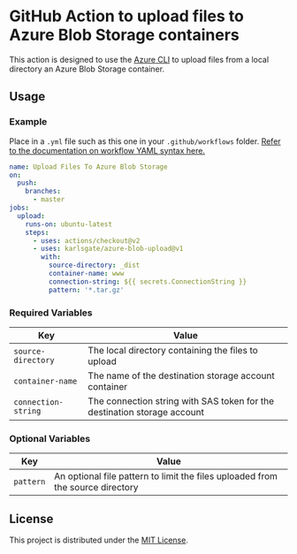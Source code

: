 # GitHub Action to upload files to Azure Blob Storage containers

This action is designed to use the [Azure CLI](https://docs.microsoft.com/en-us/cli/azure/install-azure-cli?view=azure-cli-latest) to upload files from a local directory an Azure Blob Storage container.

## Usage

### Example

Place in a `.yml` file such as this one in your `.github/workflows` folder. [Refer to the documentation on workflow YAML syntax here.](https://help.github.com/en/articles/workflow-syntax-for-github-actions)

```yaml
name: Upload Files To Azure Blob Storage
on:
  push:
    branches:
      - master
jobs:
  upload:
    runs-on: ubuntu-latest
    steps:
      - uses: actions/checkout@v2
      - uses: karlsgate/azure-blob-upload@v1
        with:
          source-directory: _dist
          container-name: www
          connection-string: ${{ secrets.ConnectionString }}
          pattern: '*.tar.gz'
```

### Required Variables

| Key                 | Value                                                                    |
|---------------------|--------------------------------------------------------------------------|
| `source-directory`  | The local directory containing the files to upload                       |
| `container-name`    | The name of the destination storage account container                    |
| `connection-string` | The connection string with SAS token for the destination storage account |

### Optional Variables

| Key          | Value                                                                          |
|--------------|--------------------------------------------------------------------------------|
| `pattern`    | An optional file pattern to limit the files uploaded from the source directory |

## License

This project is distributed under the [MIT License](LICENSE.md).
